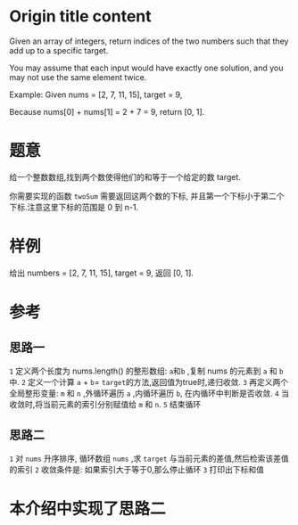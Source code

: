 # Origin title content
Given an array of integers, return indices of the two numbers such that they add up to a specific target.

You may assume that each input would have exactly one solution, and you may not use the same element twice.

Example:
Given nums = [2, 7, 11, 15], target = 9,

Because nums[0] + nums[1] = 2 + 7 = 9,
return [0, 1].

# 题意
给一个整数数组,找到两个数使得他们的和等于一个给定的数 target.

你需要实现的函数 `twoSum` 需要返回这两个数的下标, 并且第一个下标小于第二个下标.注意这里下标的范围是 0 到 n-1.

# 样例
给出 numbers = [2, 7, 11, 15], target = 9, 返回 [0, 1].

# 参考
## 思路一
`1` 定义两个长度为 nums.length() 的整形数组: `a`和`b` ,复制 nums 的元素到 `a` 和 `b`中.
`2` 定义一个计算 `a` + `b`= `target`的方法,返回值为true时,递归收敛.
`3` 再定义两个全局整形变量: `m` 和 `n` ,外循环遍历 `a` ,内循环遍历 `b`, 在内循环中判断是否收敛.
`4` 当收敛时,将当前元素的索引分别赋值给 `m` 和 `n`.
`5` 结束循环

## 思路二
`1` 对 `nums` 升序排序, 循环数组 `nums` ,求 `target` 与当前元素的差值,然后检索该差值的索引
`2` 收敛条件是: 如果索引大于等于0,那么停止循环
`3` 打印出下标和值

# 本介绍中实现了思路二
